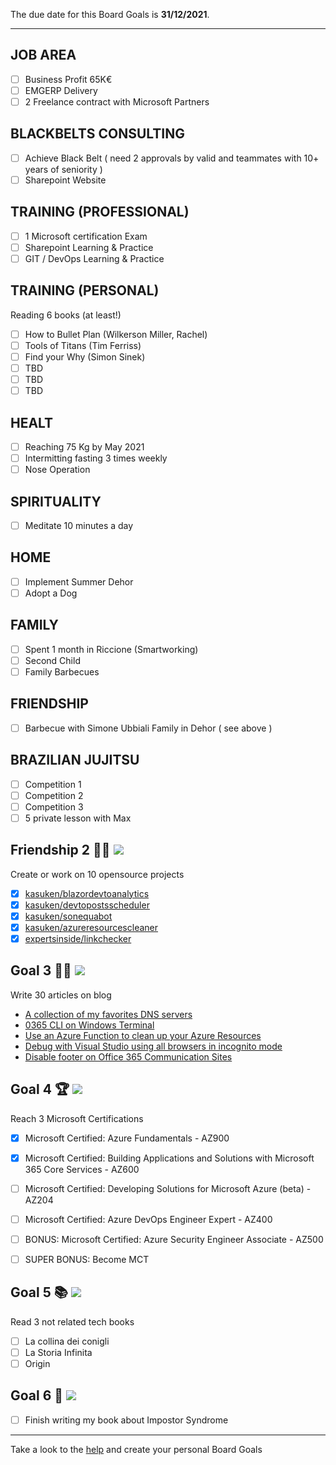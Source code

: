 The due date for this Board Goals is **31/12/2021**.

---

## JOB AREA 

- [ ] Business Profit 65K€
- [ ] EMGERP Delivery
- [ ] 2 Freelance contract with Microsoft Partners

## BLACKBELTS CONSULTING

- [ ] Achieve Black Belt ( need 2 approvals by valid and teammates with 10+ years of seniority )
- [ ] Sharepoint Website

## TRAINING (PROFESSIONAL)

- [ ] 1 Microsoft certification Exam
- [ ] Sharepoint Learning & Practice
- [ ] GIT / DevOps Learning & Practice

## TRAINING (PERSONAL)

Reading 6 books (at least!)

- [ ] How to Bullet Plan (Wilkerson Miller, Rachel)
- [ ] Tools of Titans (Tim Ferriss)
- [ ] Find your Why (Simon Sinek)
- [ ] TBD
- [ ] TBD
- [ ] TBD

## HEALT

- [ ] Reaching 75 Kg by May 2021
- [ ] Intermitting fasting 3 times weekly
- [ ] Nose Operation

## SPIRITUALITY

- [ ] Meditate 10 minutes a day

## HOME

- [ ] Implement Summer Dehor
- [ ] Adopt a Dog

## FAMILY

- [ ] Spent 1 month in Riccione (Smartworking)
- [ ] Second Child
- [ ] Family Barbecues

## FRIENDSHIP

- [ ] Barbecue with Simone Ubbiali Family in Dehor ( see above )

## BRAZILIAN JUJITSU

- [ ] Competition 1
- [ ] Competition 2
- [ ] Competition 3
- [ ] 5 private lesson with Max

## Friendship 2 👨‍💻 ![](https://img.shields.io/badge/progress-50%25-yellow.svg)

Create or work on 10 opensource projects

- [x] [kasuken/blazordevtoanalytics](https://github.com/kasuken/BlazorDevToAnalytics)
- [x] [kasuken/devtopostsscheduler](https://github.com/kasuken/DevToPostsScheduler)
- [x] [kasuken/sonequabot](https://github.com/kasuken/sonequabot)
- [x] [kasuken/azureresourcescleaner](https://github.com/kasuken/AzureResourcesCleaner) 
- [x] [expertsinside/linkchecker](https://github.com/expertsinside/LinkChecker) 

## Goal 3 ✍🏻 ![](https://img.shields.io/badge/progress-16%25-yellow.svg)

Write 30 articles on blog

- [A collection of my favorites DNS servers](https://dev.to/expertsinside/a-collection-of-my-favorites-dns-servers-bc0)
- [0365 CLI on Windows Terminal](https://dev.to/expertsinside/0365-cli-on-windows-terminal-3cb9)
- [Use an Azure Function to clean up your Azure Resources](https://dev.to/expertsinside/use-an-azure-function-to-clean-up-your-azure-resources-1hdp)
- [Debug with Visual Studio using all browsers in incognito mode](https://dev.to/expertsinside/debug-with-visual-studio-using-all-browsers-in-incognito-mode-57mb)
- [Disable footer on Office 365 Communication Sites](https://dev.to/expertsinside/disable-footer-on-office-365-communication-sites-25ki)

## Goal 4 🏆 ![](https://img.shields.io/badge/progress-33%25-yellow.svg)

Reach 3 Microsoft Certifications

- [x] Microsoft Certified: Azure Fundamentals - AZ900
- [x] Microsoft Certified: Building Applications and Solutions with Microsoft 365 Core Services - AZ600
- [ ] Microsoft Certified: Developing Solutions for Microsoft Azure (beta) - AZ204
- [ ] Microsoft Certified: Azure DevOps Engineer Expert - AZ400

- [ ] BONUS: Microsoft Certified: Azure Security Engineer Associate - AZ500
- [ ] SUPER BONUS: Become MCT

## Goal 5 📚 ![](https://img.shields.io/badge/progress-0%25-red.svg)

Read 3 not related tech books

- [ ] La collina dei conigli
- [ ] La Storia Infinita
- [ ] Origin

## Goal 6 📖 ![](https://img.shields.io/badge/progress-50%25-yellow.svg)

- [ ] Finish writing my book about Impostor Syndrome

---

Take a look to the [help](HELP.md) and create your personal Board Goals
